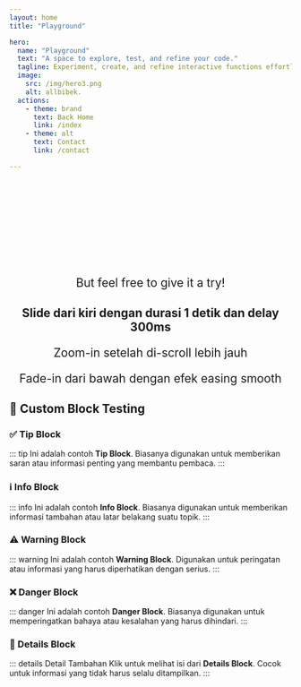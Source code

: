 ```yaml
---
layout: home
title: "Playground"

hero:
  name: "Playground"
  text: "A space to explore, test, and refine your code."
  tagline: Experiment, create, and refine interactive functions effortlessly. Explore coding, creativity, and problem-solving in a hands-on environment designed for learning and innovation.
  image:
    src: /img/hero3.png
    alt: allbibek.
  actions:
    - theme: brand
      text: Back Home
      link: /index
    - theme: alt
      text: Contact
      link: /contact

---
```


<script setup>
import NotFound from '../.vitepress/theme/components/NotFound.vue';
import TabsComponent from '../.vitepress/theme/components/Tabs.vue';
import Chart from '../.vitepress/theme/components/Chart.vue';
</script>

<NotFound />

<div class="play-title" data-aos="fade-up">
  <h1>This Playground is still<br>a Work in Progress</h1>
  <p> But feel free to give it a try! </p>

  <ClientOnly>
    <TabsComponent />
  </ClientOnly>

  <ClientOnly>
    <Chart />
  </ClientOnly>

  <div data-aos="fade-right" data-aos-delay="300">
    <h2 style= "text-align: center">Slide dari kiri dengan durasi 1 detik dan delay 300ms</h2>
  </div>

  <div data-aos="zoom-in" data-aos-offset="300" data-aos-delay="600">
    <p>Zoom-in setelah di-scroll lebih jauh</p>
  </div>

  <div data-aos="fade-up" data-aos-delay="600">
    <p>Fade-in dari bawah dengan efek easing smooth</p>
  </div>
</div>

## 📌 Custom Block Testing

### ✅ Tip Block
::: tip
Ini adalah contoh **Tip Block**. Biasanya digunakan untuk memberikan saran atau informasi penting yang membantu pembaca.
:::

### ℹ️ Info Block
::: info
Ini adalah contoh **Info Block**. Biasanya digunakan untuk memberikan informasi tambahan atau latar belakang suatu topik.
:::

### ⚠️ Warning Block
::: warning
Ini adalah contoh **Warning Block**. Digunakan untuk peringatan atau informasi yang harus diperhatikan dengan serius.
:::

### ❌ Danger Block
::: danger
Ini adalah contoh **Danger Block**. Biasanya digunakan untuk memperingatkan bahaya atau kesalahan yang harus dihindari.
:::

### 📖 Details Block
::: details Detail Tambahan
Klik untuk melihat isi dari **Details Block**. Cocok untuk informasi yang tidak harus selalu ditampilkan.
:::

<pdfmake />

<style scoped>

  .play-title h1 {
    font-family: 'Manrope', sans-serif;
    font-size: 2.5rem;
    font-weight: 900;
    letter-spacing: -0.05em;
    line-height: 1.3;
    color: transparent;
    background: var(--hero-text-gradient-light);
    -webkit-background-clip: text;
    background-clip: text;
    text-align: center;
  }

  html.dark .play-title h1 {
    background: var(--hero-text-gradient-dark);
    -webkit-background-clip: text;
    background-clip: text;
  }

  .play-title p {
    text-align: center;
    font-size: 1.3rem;
  }

@media (max-width: 768px) {
  .play-title h1 { font-size: 2rem; }
  .play-title h2 { font-size: 2rem; }
  .play-title p { font-size: 1rem; }
}

</style>